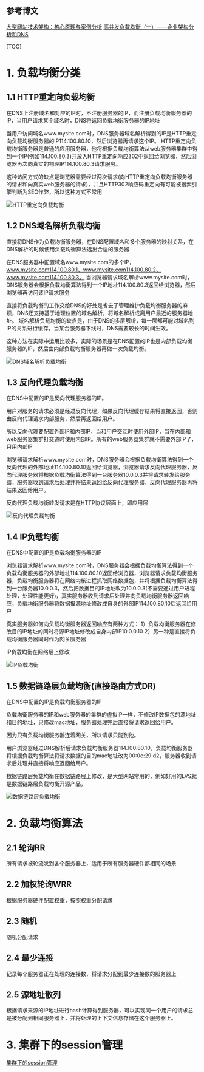 ## 参考博文
[大型网站技术架构：核心原理与案例分析](大型网站技术架构：核心原理与案例分析)
[高并发负载均衡（一）——企业架构分析和DNS](https://blog.csdn.net/daybreak1209/article/details/50962663)

[TOC]

# 1. 负载均衡分类
## 1.1 HTTP重定向负载均衡
在DNS上注册域名和对应的IP时，不注册服务器的IP，而注册负载均衡服务器的IP，当用户请求某个域名时，DNS将返回负载均衡服务器的IP地址

当用户访问域名www.mysite.com时，DNS服务器域名解析得到的IP是HTTP重定向负载均衡服务器的IP114.100.80.10，然后浏览器再请求这个IP。
HTTP重定向负载均衡服务器是普通的应用服务器，他将根据负载均衡算法从web服务器集群中得到一个IP(例如114.100.80.3)并放入HTTP重定向响应302中返回给浏览器，然后浏览器再次向真实的物理IP114.100.80.3请求服务。

这种访问方式的缺点是浏览器需要经过两次请求(向HTTP重定向负载均衡服务器的请求和向真实web服务器的请求)，并且HTTP302响应码重定向有可能被搜索引擎判断为SEO作弊，所以这种方式不常用

![HTTP重定向负载均衡](./pic/负载均衡_HTTP重定向负载均衡.jpeg)

## 1.2 DNS域名解析负载均衡
直接将DNS作为负载均衡服务器，在DNS配置域名和多个服务器的映射关系，在DNS解析的时候使用负载均衡算法选出合适的服务器

在DNS服务器中配置域名www.mysite.com的多个IP，www.mysite.com114.100.80.1、www.mysite.com114.100.80.2、www.mysite.com114.100.80.3。
当浏览器请求域名解析www.mysite.com时，DNS服务器会根据负载均衡算法得到一个IP地址114.100.80.3返回给浏览器，然后浏览器再访问该IP请求服务

直接将负载均衡的工作交给DNS的好处是省去了管理维护负载均衡服务器的麻烦，DNS还支持基于地理位置的域名解析，将域名解析成离用户最近的服务器地址。
域名解析负载均衡的缺点是，由于DNS的多层解析，每一层都可能对域名到IP的关系进行缓存，当某台服务器下线时，DNS需要较长的时间生效。

这种方法在实际中运用比较多，实际的场景是在DNS配置的IP也是内部负载均衡服务器的IP，然后由内部负载均衡服务器再做一次负载均衡。

![DNS域名解析负载均衡](./pic/负载均衡_DNS域名解析负载均衡.jpeg)


## 1.3 反向代理负载均衡
在DNS中配置的IP是反向代理服务器的IP。

用户对服务的请求必须是经过反向代理，如果反向代理缓存结果将直接返回，否则由反向代理请求内部服务，然后再返回给用户。

所以反向代理要配置外部IP和内部IP，当和用户交互时使用外部IP，当在内部和web服务器集群打交道时使用内部IP。所有的web服务器集群就不需要外部IP了，只用内部IP

浏览器请求解析www.mysite.com时，DNS服务器会根据负载均衡算法得到一个反向代理的外部地址114.100.80.10返回给浏览器，浏览器请求反向代理服务器，反向代理服务器将根据负载均衡算法得到一台服务器10.0.0.3并将请求转发给服务器，服务器收到请求后处理并将结果返回给反向代理服务器，反向代理服务器再将结果返回给用户。

反向代理负载均衡转发请求是在HTTP协议层面上，即应用层

![反向代理负载均衡](./pic/负载均衡_反向代理负载均衡.jpeg)

## 1.4 IP负载均衡
在DNS中配置的IP是负载均衡服务器的IP

浏览器请求解析www.mysite.com时，DNS服务器会根据负载均衡算法得到一个负载均衡服务器的外部地址114.100.80.10返回给浏览器，浏览器请求负载均衡服务器，负载均衡服务器将在网络内核进程抓取网络数据包，并将根据负载均衡算法得到一台服务器10.0.0.3，然后把数据目的IP地址改为10.0.0.3(不需要通过用户进程处理，处理性能更好)，真实服务器收到请求后处理并向负载均衡服务器返回响应，负载均衡服务器将数据报源地址修改成自身的外部IP114.100.80.10后返回给用户

真实服务器如何向负载均衡服务器返回响应有两种方式：
1）负载均衡服务器在修改目的IP地址的同时将源IP地址修改成自身内部IP10.0.0.10
2）另一种是直接将负载均衡服务器同时作为网关服务器

IP负载均衡在网络层上修改

![IP负载均衡](./pic/负载均衡_IP负载均衡.jpeg)

## 1.5 数据链路层负载均衡(直接路由方式DR)
在DNS中配置的IP是负载均衡服务器的IP

负载均衡服务器的IP和web服务器的集群的虚拟IP一样，不修改IP数据包的源地址和目的地址，只修改mac地址，服务器处理完后直接将请求返回给用户。

因为只有负载均衡服务器连着网关，所以请求只能到他。

用户浏览器经过DNS解析后请求负载均衡服务器114.100.80.10，负载均衡服务器将根据负载均衡算法将请求数据的目的mac地址改为00:0c:29:d2，服务器收到请求后处理并直接将响应返回给用户。


数据链路层负载均衡在数据链路层上修改，是大型网站常用的，例如好用的LVS就是数据链路层负载均衡开源产品，

![数据链路层负载均衡](./pic/负载均衡_数据链路层负载均衡.jpeg)


# 2. 负载均衡算法
## 2.1 轮询RR
所有请求被轮流发到各个服务器上，适用于所有服务器硬件都相同的场景

## 2.2 加权轮询WRR
根据服务器硬件配置权重，按照权重分配请求

## 2.3 随机
随机分配请求

## 2.4 最少连接
记录每个服务器正在处理的连接数，将请求分配到最少连接数的服务器上

## 2.5 源地址散列
根据请求来源的IP地址进行hash计算得到服务器，可以实现同一个用户的请求总是被分配到相同服务器上，并将处理的上下文信息存储在这个服务器上。

# 3. 集群下的session管理
[集群下的session管理](./集群下的session管理.md)
